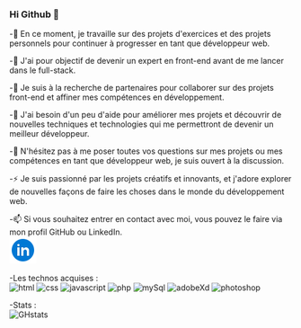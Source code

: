 ### Hi Github 👋

-🔭 En ce moment, je travaille sur des projets d'exercices et des projets personnels pour continuer à progresser en tant que développeur web.

-🌱 J'ai pour objectif de devenir un expert en front-end avant de me lancer dans le full-stack.

-👯 Je suis à la recherche de partenaires pour collaborer sur des projets front-end et affiner mes compétences en développement.

-🤔 J'ai besoin d'un peu d'aide pour améliorer mes projets et découvrir de nouvelles techniques et technologies qui me permettront de devenir un meilleur développeur.

-💬 N'hésitez pas à me poser toutes vos questions sur mes projets ou mes compétences en tant que développeur web, je suis ouvert à la discussion.

-⚡ Je suis passionné par les projets créatifs et innovants, et j'adore explorer de nouvelles façons de faire les choses dans le monde du développement web.

-📫 Si vous souhaitez entrer en contact avec moi, vous pouvez le faire via mon profil GitHub ou LinkedIn.  <br/>
 [![linkedin](./linkedin.png)](https://www.linkedin.com/in/alexandre-vigon/)
 
 -Les technos acquises : <br/>
<img alt="html" width="40px" src="https://cdn.jsdelivr.net/gh/devicons/devicon/icons/html5/html5-original-wordmark.svg" />
<img alt="css" width="40px" src="https://cdn.jsdelivr.net/gh/devicons/devicon/icons/css3/css3-original-wordmark.svg" />
<img alt="javascript" width="30px" src="https://cdn.jsdelivr.net/gh/devicons/devicon/icons/javascript/javascript-original.svg" />
<img alt="php" width="45px" src="https://cdn.jsdelivr.net/gh/devicons/devicon/icons/php/php-original.svg" />
<img alt="mySql" width="50px" src="https://cdn.jsdelivr.net/gh/devicons/devicon/icons/mysql/mysql-original-wordmark.svg" />
<img alt="adobeXd" width="40px" src="https://cdn.jsdelivr.net/gh/devicons/devicon/icons/xd/xd-line.svg" />
<img alt="photoshop" width="40px" src="https://cdn.jsdelivr.net/gh/devicons/devicon/icons/photoshop/photoshop-line.svg" />

-Stats : <br/>
![GHstats](https://github-readme-stats.vercel.app/api?username=alex22405&show_icons=true)
